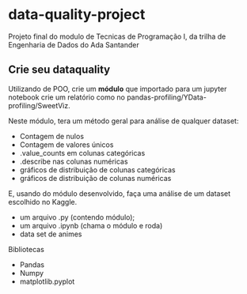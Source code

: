 # data-quality-project
Projeto final do modulo de Tecnicas de Programação I, da trilha de Engenharia de Dados do Ada Santander

## Crie seu dataquality 

Utilizando de POO, crie um **módulo** que importado para um jupyter notebook crie um relatório como no pandas-profiling/YData-profiling/SweetViz.

Neste módulo, tera um método geral para análise de qualquer dataset:
  - Contagem de nulos
  - Contagem de valores únicos 
  - .value_counts em colunas categóricas
  - .describe nas colunas numéricas 
  - gráficos de distribuição de colunas categóricas 
  - gráficos de distribuição de colunas numéricas 

E, usando do módulo desenvolvido, faça uma análise de um dataset escolhido no Kaggle.
  - um arquivo .py (contendo módulo);
  - um arquivo .ipynb (chama o módulo e roda)
  - data set de animes 

Bibliotecas 
   - Pandas
   - Numpy
   - matplotlib.pyplot
